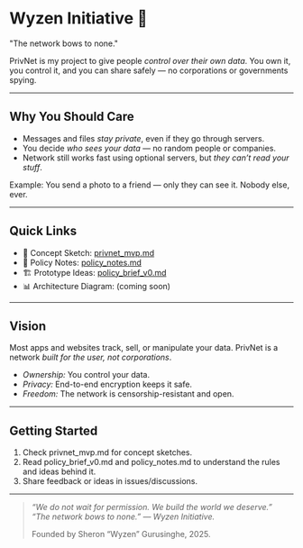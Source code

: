 # Wyzen Initiative 🚀

"The network bows to none."

PrivNet is my project to give people *control over their own data*. You own it, you control it, and you can share safely — no corporations or governments spying.

---

## Why You Should Care

- Messages and files *stay private*, even if they go through servers.  
- You decide *who sees your data* — no random people or companies.  
- Network still works fast using optional servers, but *they can’t read your stuff*.

Example: You send a photo to a friend — only they can see it. Nobody else, ever.

---

## Quick Links
- 📄 Concept Sketch: [privnet_mvp.md](privnet_mvp.md)  
- 📜 Policy Notes: [policy_notes.md](policy_notes.md)  
- 🏗 Prototype Ideas: [policy_brief_v0.md](policy_brief_v0.md)  
- 📊 Architecture Diagram: (coming soon)

---

## Vision

Most apps and websites track, sell, or manipulate your data. PrivNet is a network *built for the user, not corporations*.  

- *Ownership:* You control your data.  
- *Privacy:* End-to-end encryption keeps it safe.  
- *Freedom:* The network is censorship-resistant and open.

---

## Getting Started

1. Check privnet_mvp.md for concept sketches.  
2. Read policy_brief_v0.md and policy_notes.md to understand the rules and ideas behind it.  
3. Share feedback or ideas in issues/discussions.

---

>*“We do not wait for permission. We build the world we deserve.”*  
>*“The network bows to none.”
>— Wyzen Initiative.*
>
>Founded by Sheron “Wyzen” Gurusinghe, 2025.

